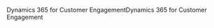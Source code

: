 <span data-ttu-id="d83f9-101">Dynamics 365 for Customer Engagement</span><span class="sxs-lookup"><span data-stu-id="d83f9-101">Dynamics 365 for Customer Engagement</span></span>
